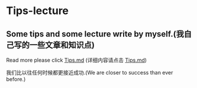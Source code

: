 # Tips-lecture
Some tips and some lecture write by myself.(我自己写的一些文章和知识点)
---
Read more please click [Tips.md](https://github.com/haolic/Tips-lecture/blob/master/Tips.md)
(详细内容请点击 [Tips.md](https://github.com/haolic/Tips-lecture/blob/master/Tips.md))

我们比以往任何时候都更接近成功.(We are closer to success than ever before.)